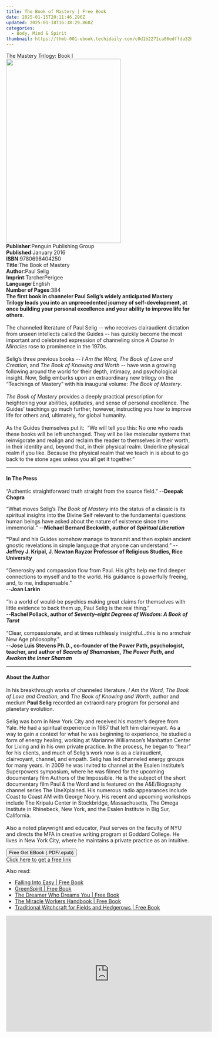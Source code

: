 ```yaml
---
title: The Book of Mastery | Free Book
date: 2025-01-15T20:11:46.296Z
updated: 2025-01-18T16:38:29.860Z
categories:
  - Body, Mind & Spirit
thumbnail: https://thmb-001-ebook.techidaily.com/c0d1b2271ca86edffda32be80d8ee20cd0a0e27b6a0bfe6ae886e39a80cc215f.jpg
---
```

<main id="book-container">
  <div class="flex flex-col">
    <div class="book-brief flex-1 py-6 px-4 sm:p-6 md:py-10 md:px-8">
      <!-- brief-->
      <div class="book-brief-main">The Mastery Trilogy: Book I</div>
    </div>
    <div
      class="book-meta-info flex-1 grid gap-4 col-start-1 col-end-3 row-start-1 sm:mb-6 sm:grid-cols-4 lg:gap-6 lg:col-start-2 lg:row-end-6 lg:row-span-6 lg:mb-0"
    >
      <div
        class="book-meta-info-left place-content-center mt-4 p-4 text-sm leading-6 col-start-2 col-span-2 dark:text-slate-400"
      >
        <img
          class="w-full h-500 object-cover rounded-lg sm:h-255 sm:col-span-2 lg:col-span-full"
          src="https://img-001-ebook.techidaily.com/e7eb5fad1420acfe229749493462b7c764bf14e5e4dc1795e2762b67b92c6d96.jpg"
          alt=""
          width="312"
          height="500"
        />
      </div>
      <div
        class="book-meta-info-right mt-2 col-start-1 row-start-2 col-span-3 self-center"
      >
        <!-- meta data  -->
        <div class="flex flex-col px-4 md:px-8">
          <div class="flex-1">
            <strong>Publisher</strong>:<span class="px-2"
              >Penguin Publishing Group</span
            >
          </div>
          <div class="flex-1">
            <strong>Published</strong>:<span class="px-2">January 2016</span>
          </div>
          <div class="flex-1">
            <strong>ISBN</strong>:<span class="px-2">9780698404250</span>
          </div>
          <div class="flex-1">
            <strong>Title</strong>:<span class="px-2">The Book of Mastery</span>
          </div>
          <div class="flex-1">
            <strong>Author</strong>:<span class="px-2">Paul Selig</span>
          </div>
          <div class="flex-1">
            <strong>Imprint</strong>:<span class="px-2">TarcherPerigee</span>
          </div>
          <div class="flex-1">
            <strong>Language</strong>:<span class="px-2">English</span>
          </div>
          <div class="flex-1">
            <strong>Number of Pages</strong>:<span class="px-2">384</span>
          </div>
        </div>
      </div>
    </div>
    <div class="book-description flex-1 py-6 px-4 sm:p-6 md:py-10 md:px-8">
      <div class="book-description-main">
        <div accordion-content="" id="description">
          <b
            >The first book in channeler Paul Selig’s widely anticipated Mastery
            Trilogy leads you into an unprecedented journey of self-development,
            at once building your personal excellence and your ability to
            improve life for others.</b
          ><br /><br />
          The channeled literature of Paul Selig -- who receives clairaudient
          dictation from unseen intellects called the Guides -- has quickly
          become the most important and celebrated expression of channeling
          since <i>A Course In Miracles</i> rose to prominence in the 1970s.<br /><br />
          Selig’s three previous books --
          <i>I Am the Word, The Book of Love and Creation,</i> and
          <i>The Book of Knowing and Worth</i> -- have won a growing following
          around the world for their depth, intimacy, and psychological insight.
          Now, Selig embarks upon an extraordinary new trilogy on the “Teachings
          of Mastery” with his inaugural volume:<i> The Book of Mastery</i
          >.<br /><br />
          <i>The Book of Mastery</i> provides a deeply practical prescription
          for heightening your abilities, aptitudes, and sense of personal
          excellence. The Guides’ teachings go much further, however,
          instructing you how to improve life for others and, ultimately, for
          global humanity.<br /><br />
          As the Guides themselves put it: &nbsp;“We will tell you this: No one
          who reads these books will be left unchanged. They will be like
          molecular systems that reinvigorate and realign and reclaim the reader
          to themselves in their worth, in their identity and, beyond that, in
          their physical realm. Underline physical realm if you like. Because
          the physical realm that we teach in is about to go back to the stone
          ages unless you all get it together.”
        </div>
        <div class="accordion-fader"></div>
      </div>
    </div>
    <div class="book-excerpts flex-1 py-6 px-4 sm:p-6 md:py-10 md:px-8">
      <!-- excerpts-->
      <div class="book-excerpts-main">
        <hr />
        <h4 class="placeholder placeholder-heading">
          <span>In The Press</span>
        </h4>
        <p></p>
        <p>
          “Authentic straightforward truth straight from the source field.” --<b
            >Deepak Chopra</b
          >&nbsp;
        </p>
        <p>
          “What moves Selig’s <i>The Book of Mastery</i> into the status of a
          classic is its spiritual insights into the Divine Self relevant to the
          fundamental questions human beings have asked about the nature of
          existence since time immemorial.” --<b
            >Michael Bernard Beckwith, author of <i>Spiritual Liberation</i></b
          >
        </p>
        <b>"</b>Paul and his Guides somehow manage to transmit and then explain
        ancient gnostic revelations in simple language that anyone can
        understand.” --<b
          >Jeffrey J. Kripal, J. Newton Rayzor Professor of Religious Studies,
          Rice University</b
        ><br /><br />
        “Generosity and compassion flow from Paul. His gifts help me find deeper
        connections to myself and to the world. His guidance is powerfully
        freeing, and, to me, indispensable.”<br />
        --<b>Joan Larkin</b><br />
        &nbsp;<br />
        “In a world of would-be psychics making great claims for themselves with
        little evidence to back them up, Paul Selig is the real thing.”&nbsp;<br />
        --<b
          >Rachel Pollack, author of
          <i>Seventy-eight Degrees of Wisdom: A Book of Tarot</i></b
        ><br /><br />
        “Clear, compassionate, and at times ruthlessly insightful...this is no
        armchair New Age philosophy."<br />
        --<b
          >Jose Luis Stevens Ph.D., co-founder of the Power Path, psychologist,
          teacher, and author of <i>Secrets of Shamanism</i>,
          <i>The Power Path</i>, and <i>Awaken the Inner Shaman</i></b
        >
        <p></p>
      </div>
    </div>
    <div class="book-about-author flex-1 py-6 px-4 sm:p-6 md:py-10 md:px-8">
      <!-- about author-->
      <div class="book-main-author-main">
        <hr />
        <h4 class="placeholder placeholder-heading">
          <span>About the Author</span>
        </h4>
        <p>
          In his breakthrough works of channeled literature,<i>
            I Am the Word, The Book of Love and Creation</i
          >, and <i>The Book of Knowing and Worth</i>, author and medium
          <b>Paul Selig</b> recorded an extraordinary program for personal and
          planetary evolution.<br /><br />Selig was born in New York City and
          received his master’s degree from Yale. He had a spiritual experience
          in 1987 that left him clairvoyant. As a way to gain a context for what
          he was beginning to experience, he studied a form of energy healing,
          working at Marianne Williamson’s Manhattan Center for Living and in
          his own private practice. In the process, he began to “hear” for his
          clients, and much of Selig’s work now is as a clairaudient,
          clairvoyant, channel, and empath. Selig has led channeled energy
          groups for many years. In 2009 he was invited to channel at the Esalen
          Institute’s Superpowers symposium, where he was filmed for the
          upcoming documentary film Authors of the Impossible. He is the subject
          of the short documentary film Paul &amp; the Word and is featured on
          the A&amp;E/Biography channel series The UneXplained. His numerous
          radio appearances include Coast to Coast AM with George Noory. His
          recent and upcoming workshops include The Kripalu Center in
          Stockbridge, Massachusetts, The Omega Institute in Rhinebeck, New
          York, and the Esalen Institute in Big Sur, California.<br /><br />Also
          a noted playwright and educator, Paul serves on the faculty of NYU and
          directs the MFA in creative writing program at Goddard College. He
          lives in New York City, where he maintains a private practice as an
          intuitive.
        </p>
      </div>
    </div>
    <div class="book-free-get flex-1 py-6 px-4 sm:p-6 md:py-10 md:px-8">
      <button
        id="btn-free-get"
        class="bg-blue-500 hover:bg-blue-700 text-white font-bold py-2 px-4 rounded"
      >
        Free Get EBook (.PDF/.epub)
      </button>
      <div id="countdown-display" class="px-2 text-lg mt-2"></div>
      <a
        id="free-link"
        class="hidden bg-blue-500 hover:bg-blue-700 text-white font-bold py-2 px-4 rounded"
        href="https://www.ebooks.com/en-us/book/2416028/the-book-of-mastery/paul-selig/"
        target="_blank"
        >Click here to get a free link</a
      >
    </div>
    <script>
      let countdownTime = 0;
      let countdownInterval = null;
      document
        .getElementById('btn-free-get')
        .addEventListener('click', startCountdown);
      function startCountdown() {
        countdownTime = new Date().getTime() + 60000 * 3;
        countdownInterval = setInterval(updateCountdown, 1000);
        document.getElementById('btn-free-get').disabled = true;
        document
          .getElementById('btn-free-get')
          .classList.add('bg-gray-500', 'cursor-not-allowed');
      }
      function updateCountdown() {
        let currentTime = new Date().getTime();
        let timeLeft = countdownTime - currentTime;
        let secondsLeft = Math.floor(timeLeft / 1000);
        document.getElementById('countdown-display').innerHTML =
          `Remaining time: ${secondsLeft} seconds.`;
        if (secondsLeft <= 0) {
          clearInterval(countdownInterval);
          document.getElementById('btn-free-get').classList.add('hidden');
          document.getElementById('free-link').classList.remove('hidden');
          document.getElementById('countdown-display').innerHTML = '';
        }
      }
    </script>
  </div>
</main>

<ins class="adsbygoogle"
      style="display:block"
      data-ad-client="ca-pub-7571918770474297"
      data-ad-slot="8358498916"
      data-ad-format="auto"
      data-full-width-responsive="true"></ins>
    

<span class="atpl-alsoreadstyle">Also read:</span>
<div><ul>
<li><a href="https://novels-ebooks.techidaily.com/871900-9781780990279-falling-into-easy/"><u>Falling Into Easy | Free Book</u></a></li>
<li><a href="https://novels-ebooks.techidaily.com/871902-9781780991863-greenspirit/"><u>GreenSpirit | Free Book</u></a></li>
<li><a href="https://novels-ebooks.techidaily.com/871898-9781780994253-the-dreamer-who-dreams-you/"><u>The Dreamer Who Dreams You | Free Book</u></a></li>
<li><a href="https://novels-ebooks.techidaily.com/871908-9781846949210-the-miracle-workers-handbook/"><u>The Miracle Workers Handbook | Free Book</u></a></li>
<li><a href="https://novels-ebooks.techidaily.com/871909-9781846948022-traditional-witchcraft-for-fields-and-hedgerows/"><u>Traditional Witchcraft for Fields and Hedgerows | Free Book</u></a></li>
</ul></div>

<!-- affiliate ads begin -->
<iframe width="560" height="315" src="https://www.youtube.com/embed/2ipTu54inBo?si=gRegjvtVq5gm_PHo" title="YouTube video player" frameborder="0" allow="accelerometer; autoplay; clipboard-write; encrypted-media; gyroscope; picture-in-picture; web-share" referrerpolicy="strict-origin-when-cross-origin" allowfullscreen></iframe>
<!-- affiliate ads end -->

